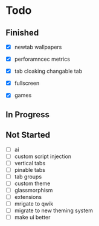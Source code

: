 # Todo

## Finished

- [x] newtab wallpapers
- [x] perforamncec metrics
- [x] tab cloaking changable tab
- [x] fullscreen
- [x] games


## In Progress


## Not Started

- [ ] ai
- [ ] custom script injection
- [ ] vertical tabs
- [ ] pinable tabs
- [ ] tab groups
- [ ] custom theme
- [ ] glassmorphism
- [ ] extensions
- [ ] mrigate to qwik
- [ ] migrate to new theming system
- [ ] make ui better
